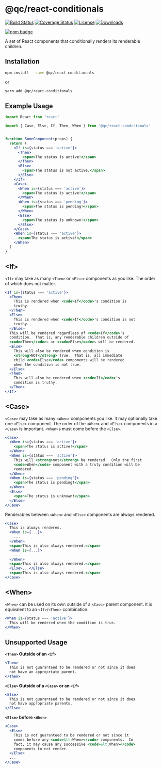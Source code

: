 # @qc/react-conditionals

[![Build Status][travis-svg]][travis-url]
[![Coverage Status][coverage-image]][coverage-url]
[![License][license-image]][license-url]
[![Downloads][downloads-image]][downloads-url]

[![npm badge][npm-badge-png]][package-url]

A set of React components that conditionally renders its renderable children.


## Installation

```sh
npm install --save @qc/react-conditionals
```

or

```sh
yarn add @qc/react-conditionals
```


## Example Usage

```jsx
import React from 'react'

import { Case, Else, If, Then, When } from '@qc/react-conditionals'


function SomeComponent(props) {
  return (
    <If is={status === 'active'}>
      <Then>
        <span>The status is active!</span>
      </Then>
      <Else>
        <span>The status is not active.</span>
      </Else>
    </If>
    <Case>
      <When is={status === 'active'}>
        <span>The status is active!</span>
      </When>
      <When is={status === 'pending'}>
        <span>The status is pending!</span>
      </When>
      <Else>
        <span>The status is unknown!</span>
      </Else>
    </Case>
    <When is={status === 'active'}>
      <span>The status is active!</span>
    </When>
  )
}
```


## &lt;If>

`<If>` may take as many `<Then>` or `<Else>` components as you like.  The order
of which does not matter.

```jsx
<If is={status === 'active'}>
  <Then>
    This is rendered when <code>If</code>'s condition is
    truthy.
  </Then>
  <Else>
    This is rendered when <code>If</code>'s condition is not
    truthy.
  </Else>
  This will be rendered regardless of <code>If</code>'s
  condition.  That is, any renderable children outside of
  <code>Then</code>s or <code>Else</code>s will be rendered.
  <Else>
    This will also be rendered when condition is
    <strong>NOT</strong> true.  That is, all immediate
    child <code>Else</code> components will be rendered
    when the condition is not true.
  </Else>
  <Then>
    This will also be rendered when <code>If</code>'s
    condition is truthy.
  </Then>
</If>
```

## &lt;Case>

`<Case>` may take as many `<When>` components you like.  It may optionally take
one `<Else>` component.  The order of the `<When>` and `<Else>` components in a
`<Case>` is important.  `<When>`s must come before the `<Else>`.

```jsx
<Case>
  <When is={status === 'active'}>
    <span>The status is active!</span>
  </When>
  <When is={status === 'active'}>
    This will <strong>not</strong> be rendered.  Only the first
    <code>When</code> component with a truty condition will be
    rendered.
  </When>
  <When is={status === 'pending'}>
    <span>The status is pending!</span>
  </When>
  <Else>
    <span>The status is unknown!</span>
  </Else>
</Case>
```

Renderables between `<When>` and `<Else>` components are always rendered.

```jsx
<Case>
  This is always rendered.
  <When is={...}>
    ...
  </When>
  <span>This is also always rendered.</span>
  <When is={...}>
    ...
  </When>
  <span>This is also always rendered.</span>
  <Else>...</Else>
  <span>This is also always rendered.</span>
</Case>
```


## &lt;When>

`<When>` can be used on its own outside of a `<Case>` parent component.  It is
equivalent to an `<If>`/`<Then>` combination.

```jsx
<When is={status === 'active'}>
  This will be rendered when the condition is true.
</When>
```


## Unsupported Usage

**`<Then>` Outside of an `<If>`**

```jsx
<Then>
  This is not guaranteed to be rendered or not since it does
  not have an appropriate parent.
</Then>
```

**`<Else>` Outside of a `<Case>` or an `<If>`**

```jsx
<Else>
  This is not guaranteed to be rendered or not since it does
  not have appropriate parents.
</Else>
```

**`<Else>` before `<When>`**

```jsx
<Case>
  <Else>
    This is not guaranteed to be rendered or not since it
    comes before any <code>&lt;When></code> components.  In
    fact, it may cause any successive <code>&lt;When></code>
    components to not render.
  </Else>
  ...
</Case>
```


[coverage-image]: https://coveralls.io/repos/github/hypersoftllc/qc-react-conditionals/badge.svg?branch=master
[coverage-url]: https://coveralls.io/github/hypersoftllc/qc-react-conditionals?branch=master
[downloads-image]: http://img.shields.io/npm/dm/qc-react-conditionals.svg
[downloads-url]: http://npm-stat.com/charts.html?package=qc-react-conditionals
[license-image]: http://img.shields.io/npm/l/qc-react-conditionals.svg
[license-url]: LICENSE
[package-url]: https://npmjs.org/package/qc-react-conditionals
[npm-badge-png]: https://nodei.co/npm/qc-react-conditionals.png?downloads=true&stars=true
[travis-svg]: https://travis-ci.org/hypersoftllc/qc-react-conditionals.svg?branch=master
[travis-url]: https://travis-ci.org/hypersoftllc/qc-react-conditionals
